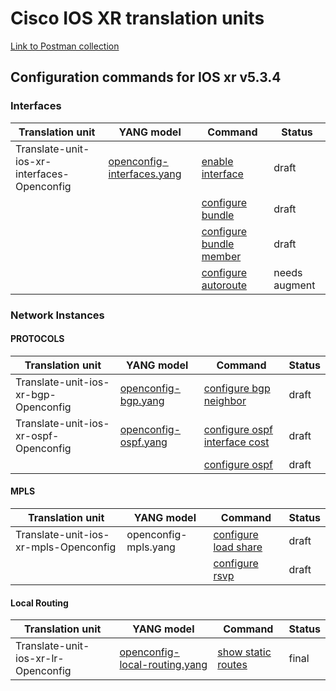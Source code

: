 # Cisco IOS XR translation units

[Link to Postman collection](https://github.com/FRINXio/postman-collections)

## Configuration commands for IOS xr v5.3.4

### Interfaces

| Translation unit  | YANG model |  Command  | Status | 
| ----------------- |------------| --------- | ------ |
| Translate-unit-ios-xr-interfaces-Openconfig | [openconfig-interfaces.yang](https://github.com/FRINXio/openconfig/tree/master/interfaces) | [enable interface](base/enable_interface.md) | draft |
|  | | [configure bundle](base/configure_bundle.md) | draft
|  | | [configure bundle member](base/configure_bundle_member.md) | draft |
|  | | [configure autoroute](base/configure_autoroute.md) | needs augment |

### Network Instances

#### PROTOCOLS

| Translation unit  | YANG model |  Command  | Status | 
| ----------------- |------------| --------- | ------ |
| Translate-unit-ios-xr-bgp-Openconfig | [openconfig-bgp.yang](https://github.com/FRINXio/openconfig/tree/master/bgp) | [configure bgp neighbor](base/configure_bgp_neighbor.md) | draft |
| Translate-unit-ios-xr-ospf-Openconfig | [openconfig-ospf.yang](https://github.com/FRINXio/openconfig/tree/master/ospf) | [configure ospf interface cost](base/configure_ospf_interface_cost.md) | draft |
| | | [configure ospf](base/configure_ospf.md) | draft |

#### MPLS

| Translation unit  | YANG model |  Command  | Status |
| ----------------- |------------| --------- | ------ |
| Translate-unit-ios-xr-mpls-Openconfig | openconfig-mpls.yang | [configure load share](../base/configure_load_share.md) | draft |
| | | [configure rsvp](base/configure_rsvp.md) | draft |

#### Local Routing

| Translation unit  | YANG model |  Command  | Status |
| ----------------- |------------| --------- | ------ |
| Translate-unit-ios-xr-lr-Openconfig | [openconfig-local-routing.yang](https://github.com/FRINXio/openconfig/tree/master/local-routing) | [show static routes](base/show_static_routes.md) | final |


